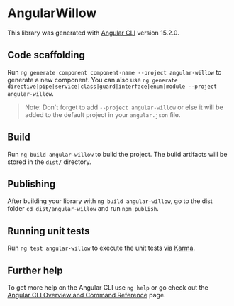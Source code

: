 # AngularWillow

This library was generated with [Angular CLI](https://github.com/angular/angular-cli) version 15.2.0.

## Code scaffolding

Run `ng generate component component-name --project angular-willow` to generate a new component. You can also use `ng generate directive|pipe|service|class|guard|interface|enum|module --project angular-willow`.
> Note: Don't forget to add `--project angular-willow` or else it will be added to the default project in your `angular.json` file. 

## Build

Run `ng build angular-willow` to build the project. The build artifacts will be stored in the `dist/` directory.

## Publishing

After building your library with `ng build angular-willow`, go to the dist folder `cd dist/angular-willow` and run `npm publish`.

## Running unit tests

Run `ng test angular-willow` to execute the unit tests via [Karma](https://karma-runner.github.io).

## Further help

To get more help on the Angular CLI use `ng help` or go check out the [Angular CLI Overview and Command Reference](https://angular.io/cli) page.

